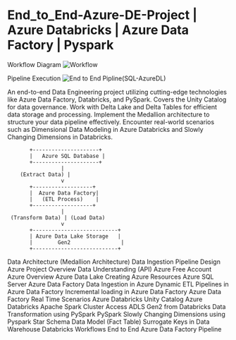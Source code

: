 # End_to_End-Azure-DE-Project | Azure Databricks | Azure Data Factory | Pyspark
Workflow Diagram
![Workflow](https://github.com/user-attachments/assets/835aa448-d8a1-44e4-b68b-765f8b561db6)

Pipeline Execution
![End to End Pipline(SQL-AzureDL)](https://github.com/user-attachments/assets/18579168-6abf-44e5-91a2-2758d938b67d)


An end-to-end Data Engineering project utilizing cutting-edge technologies like Azure Data Factory, Databricks, and PySpark. 
Covers the Unity Catalog for data governance.
Work with Delta Lake and Delta Tables for efficient data storage and processing.
Implement the Medallion architecture to structure your data pipeline effectively.
Encounter real-world scenarios such as Dimensional Data Modeling in Azure Databricks and Slowly Changing Dimensions in Databricks.

           +---------------------+
           |   Azure SQL Database |
           +---------------------+
                     |
        (Extract Data) |
                     v
           +-------------------+
           |  Azure Data Factory|
           |   (ETL Process)    |
           +-------------------+
                     |
     (Transform Data) | (Load Data)
                     v
           +---------------------------+
           | Azure Data Lake Storage   |
           |        Gen2                |
           +---------------------------+


Data Architecture (Medallion Architecture)
Data Ingestion Pipeline Design
Azure Project Overview
Data Understanding (API)
Azure Free Account
Azure Overview
Azure Data Lake
Creating Azure Resources
Azure SQL Server
Azure Data Factory 
Data Ingestion in Azure
Dynamic ETL Pipelines in Azure Data Factory
Incremental loading in Azure Data Factory
Azure Data Factory Real Time Scenarios
Azure Databricks
Unity Catalog Azure Databricks
Apache Spark Cluster
Access ADLS Gen2 from Databricks 
Data Transformation using PySpark
PySpark
Slowly Changing Dimensions using Pyspark
Star Schema Data Model (Fact Table)
Surrogate Keys in Data Warehouse
Databricks Workflows
End to End Azure Data Factory Pipeline
